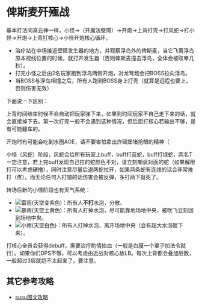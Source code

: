 # 俾斯麦歼殛战

基本打法同真云神一样，小怪→（开魔法壁障）→开炮→上背打壳→打风蛇→打小怪→开炮→上背打核心→小怪开炮核心循环。
* <Role name="healer" />治疗站在中场接近壁障发生器的地方，并观察浮岛外的俾斯麦，当它飞离浮岛原本视线位置的时候，就打开发生器（否则俾斯麦撞击浮岛，全体会被眩晕几秒）。
* 打完小怪之后由2名玩家跑到浮岛两侧开炮，对龙弩炮会把BOSS拉向浮岛。
* 当BOSS与浮岛相撞之后，<Role name="tank" /><Role name="healer" /><Role name="dps" />所有人跑到BOSS身上打壳（就算是远程也要上，否则伤害无效）

下面说一下区别：

上背时间结束时候不会自动把玩家弹下来，如果到时间玩家不自己走下来的话，就会直接掉下去。第一次打壳一般不会遇到这种情况，但后面打核心若输出不够，是有可能翻车的。

开炮时有可能会吃到水圈AOE，请不要害怕拿出炸碉堡堵抢眼的精神（

小怪（风蛇）阶段，风蛇会给所有玩家上buff，<Status :id="717" name="支配于风" />buff打蓝蛇，<Status :id="718" name="支配于水" />buff打绿蛇，<Role name="tank" />两名T一定注意，若上完buff发现自己拉的蛇颜色不对，请立刻嘲讽对面的蛇（如果解限打可以考虑硬撸），同时注意尽量后退两蛇拉开，如果两条蛇有连线的话会非常难打（疼）。而无论任何人打错的话伤害会被反弹，多打两下就死了。

转场后新的小怪阶段也有天气系统：

* <img src="/images/icons/060210.png" class="no-zoom sm-icon">雷雨(天空变紫色)：<Role name="tank" /><Role name="healer" /><Role name="dps" />所有人**不打**水泡，分散。
* <img src="/images/icons/060208.png" class="no-zoom sm-icon">暴雨(天空土黄色)：<Role name="tank" /><Role name="healer" /><Role name="dps" />所有人打掉水泡，尽可能靠地场地中央，被吹飞立刻回到场地中央。
* <img src="/images/icons/060207.png" class="no-zoom sm-icon">小雨(天空白色)：<Role name="tank" /><Role name="healer" /><Role name="dps" />所有人打掉水泡，离开场地中央（会有超大水泡砸下来）。

打核心全员会获得<Status :id="716" name="湍流" />debuff，需要治疗酌情抬血（一般是白膜一个罩子加法令就行）。如果你们DPS不够，可以考虑由近战对核心放LB。每次上背都会叠加层数，一般超过3层就奶不太起来了，要注意。

## 其它参考攻略

* [susu图文攻略](https://www.ffxiv.cn/detail/article/89)